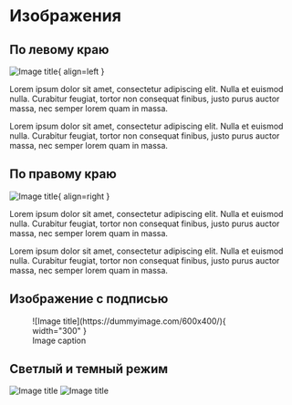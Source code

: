 # Изображения

## По левому краю

![Image title](https://dummyimage.com/300x200/eee/aaa){ align=left }

Lorem ipsum dolor sit amet, consectetur adipiscing elit. Nulla et euismod nulla. Curabitur feugiat, tortor non consequat finibus, justo purus auctor massa, nec semper lorem quam in massa.

Lorem ipsum dolor sit amet, consectetur adipiscing elit. Nulla et euismod nulla. Curabitur feugiat, tortor non consequat finibus, justo purus auctor massa, nec semper lorem quam in massa.

## По правому краю

![Image title](https://dummyimage.com/300x200/eee/aaa){ align=right }

Lorem ipsum dolor sit amet, consectetur adipiscing elit. Nulla et euismod nulla. Curabitur feugiat, tortor non consequat finibus, justo purus auctor massa, nec semper lorem quam in massa.

Lorem ipsum dolor sit amet, consectetur adipiscing elit. Nulla et euismod nulla. Curabitur feugiat, tortor non consequat finibus, justo purus auctor massa, nec semper lorem quam in massa.

## Изображение с подписью

<figure markdown>
  ![Image title](https://dummyimage.com/600x400/){ width="300" }
  <figcaption>Image caption</figcaption>
</figure>

## Светлый и темный режим

![Image title](https://dummyimage.com/300x200/f5f5f5/aaaaaa#only-light)
![Image title](https://dummyimage.com/300x200/21222c/d5d7e2#only-dark)

